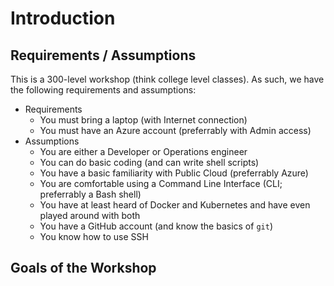 # Introduction 

## Requirements / Assumptions

This is a 300-level workshop (think college level classes). As such, we have the following requirements and assumptions:

* Requirements
  * You must bring a laptop (with Internet connection)
  * You must have an Azure account (preferrably with Admin access)
* Assumptions
  * You are either a Developer or Operations engineer
  * You can do basic coding (and can write shell scripts)
  * You have a basic familiarity with Public Cloud (preferrably Azure)
  * You are comfortable using a Command Line Interface (CLI; preferrably a Bash shell)
  * You have at least heard of Docker and Kubernetes and have even played around with both
  * You have a GitHub account (and know the basics of `git`)
  * You know how to use SSH

## Goals of the Workshop

